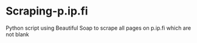# Scraping-p.ip.fi
Python script using Beautiful Soap to scrape all pages on p.ip.fi which are not blank

